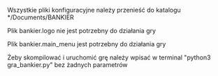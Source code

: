 Wszystkie pliki konfiguracyjne należy przenieść do katalogu */Documents/BANKIER

Plik bankier.logo nie jest potrzebny do działania gry

Plik bankier.main_menu jest potrzebny do działania gry

Żeby skompilować i uruchomić grę należy wpisać w terminal "python3 gra_bankier.py" bez żadnych parametrów
